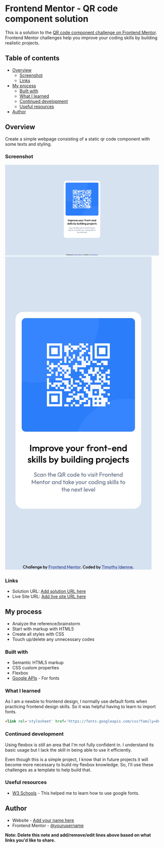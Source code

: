 # Frontend Mentor - QR code component solution

This is a solution to the [QR code component challenge on Frontend Mentor](https://www.frontendmentor.io/challenges/qr-code-component-iux_sIO_H). Frontend Mentor challenges help you improve your coding skills by building realistic projects. 

## Table of contents

- [Overview](#overview)
  - [Screenshot](#screenshot)
  - [Links](#links)
- [My process](#my-process)
  - [Built with](#built-with)
  - [What I learned](#what-i-learned)
  - [Continued development](#continued-development)
  - [Useful resources](#useful-resources)
- [Author](#author)

## Overview

Create a simple webpage consisting of a static qr code component with some texts and styling.

### Screenshot

![](./screenshots/desktop-view.jpg)
![](./screenshots/mobile-view.jpg)

### Links

- Solution URL: [Add solution URL here](https://your-solution-url.com)
- Live Site URL: [Add live site URL here](https://your-live-site-url.com)

## My process

- Analyze the reference/brainstorm 
- Start with markup with HTML5
- Create all styles with CSS
- Touch up/delete any unnecessary codes

### Built with

- Semantic HTML5 markup
- CSS custom properties
- Flexbox
- [Google APIs](https://fonts.googleapis.com/css?family=Outfit) - For fonts

### What I learned

As I am a newbie to frontend design, I normally use default fonts when practicing frontend design skills. So it was helpful having to learn to import fonts. 

```html
<link rel='stylesheet' href='https://fonts.googleapis.com/css?family=Outfit'>
```

### Continued development

Using flexbox is still an area that I'm not fully confident in. I understand its basic usage but I lack the skill in being able to use it efficiently.

Even though this is a simple project, I know that in future projects it will become more necessary to build my flexbox knowledge. So, I'll use these challenges as a template to help build that. 

### Useful resources

- [W3 Schools](https://www.w3schools.com/css/css_font_google.asp) - This helped me to learn how to use google fonts. 

## Author

- Website - [Add your name here](https://www.your-site.com)
- Frontend Mentor - [@yourusername](https://www.frontendmentor.io/profile/yourusername)

**Note: Delete this note and add/remove/edit lines above based on what links you'd like to share.**

